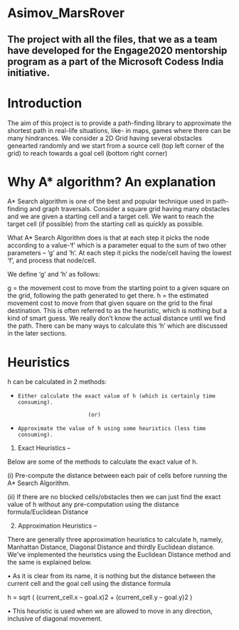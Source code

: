 # Asimov_MarsRover
The project with all the files, that we as a team have developed for the Engage2020 mentorship program as a part of the Microsoft Codess India initiative.
--------
# Introduction
The aim of this project is to provide a path-finding library to approximate the shortest path in real-life situations, like- in maps, games where there can be many hindrances.
We consider a 2D Grid having several obstacles genearted randomly and we start from a source cell (top left corner of the grid) to reach towards a goal cell (bottom right corner)
# Why A* algorithm? An explanation
A* Search algorithm is one of the best and popular technique used in path-finding and graph traversals. Consider a square grid having many obstacles and we are given a starting cell and a target cell. We want to reach the target cell (if possible) from the starting cell as quickly as possible. 

What A* Search Algorithm does is that at each step it picks the node according to a value-‘f’ which is a parameter equal to the sum of two other parameters – ‘g’ and ‘h’. At each step it picks the node/cell having the lowest ‘f’, and process that node/cell.

We define ‘g’ and ‘h’ as follows:

g = the movement cost to move from the starting point to a given square on the grid, following the path generated to get there.
h = the estimated movement cost to move from that given square on the grid to the final destination. This is often referred to as the heuristic, which is nothing but a kind of smart guess. We really don’t know the actual distance until we find the path. There can be many ways to calculate this ‘h’ which are discussed in the later sections.
# Heuristics
h can be calculated in 2 methods:
* `Either calculate the exact value of h (which is certainly time consuming).` 

                            (or)
                            
* `Approximate the value of h using some heuristics (less time consuming).`

1) Exact Heuristics –

Below are some of the methods to calculate the exact value of h.

(i) Pre-compute the distance between each pair of cells before running the A* Search Algorithm.

(ii) If there are no blocked cells/obstacles then we can just find the exact value of h without any pre-computation using the distance formula/Euclidean Distance

2) Approximation Heuristics –

There are generally three approximation heuristics to calculate h, namely, Manhattan Distance, Diagonal Distance and thirdly Euclidean distance. We've implemented the heuristics using the Euclidean Distance method and the same is explained below.

• As it is clear from its name, it is nothing but the distance between the current cell and the goal cell using the distance formula
  
  h = sqrt ( (current_cell.x – goal.x)2 + 
            (current_cell.y – goal.y)2 ) 
            
• This heuristic is used when we are allowed to move in any direction, inclusive of diagonal movement.




